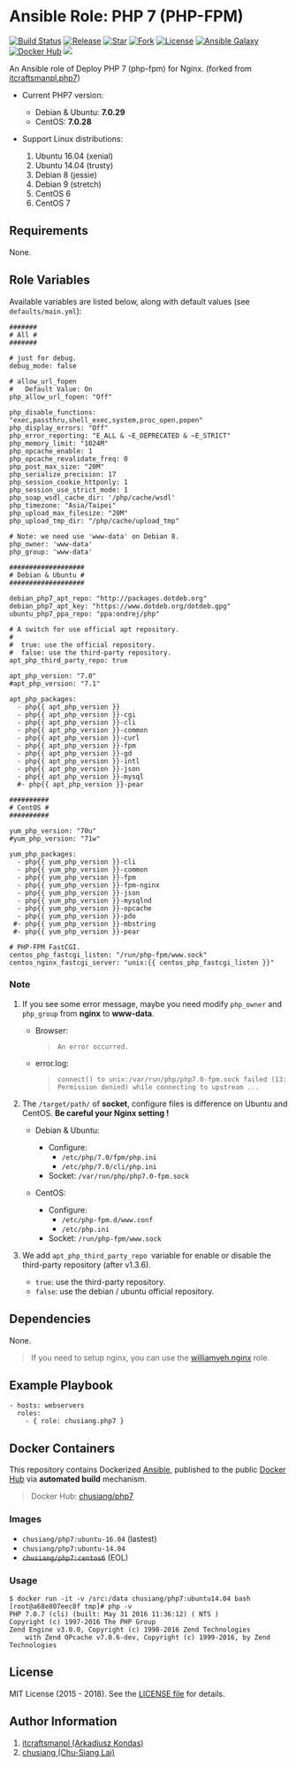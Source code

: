 # Ansible Role: PHP 7 (PHP-FPM)

[![Build Status](https://travis-ci.org/chusiang/php7.ansible.role.svg?branch=master)](https://travis-ci.org/chusiang/php7.ansible.role) [![Release](https://img.shields.io/github/release/chusiang/php7.ansible.role.svg)](https://github.com/chusiang/php7.ansible.role/releases) [![Star](https://img.shields.io/github/stars/chusiang/php7.ansible.role.svg?style=flat&label=star)](https://github.com/chusiang/php7.ansible.role/stargazers) [![Fork](https://img.shields.io/github/forks/chusiang/php7.ansible.role.svg?style=flat&label=fork)](https://github.com/chusiang/php7.ansible.role/network) [![License](https://img.shields.io/dub/l/vibe-d.svg)](https://github.com/chusiang/php7.ansible.role/blob/master/LICENSE) [![Ansible Galaxy](https://img.shields.io/badge/role-php7-blue.svg)](https://galaxy.ansible.com/chusiang/php7/) [![Docker Hub](https://img.shields.io/badge/docker-php7-blue.svg)](https://hub.docker.com/r/chusiang/php7/) [![](https://images.microbadger.com/badges/image/chusiang/php7.svg)](https://microbadger.com/images/chusiang/php7 "Get your own image badge on microbadger.com")

An Ansible role of Deploy PHP 7 (php-fpm) for Nginx. (forked from [itcraftsmanpl.php7](https://galaxy.ansible.com/itcraftsmanpl/php7/))

* Current PHP7 version:

  * Debian & Ubuntu: **7.0.29**
  * CentOS: **7.0.28**

* Support Linux distributions:

  1. Ubuntu 16.04 (xenial)
  1. Ubuntu 14.04 (trusty)
  1. Debian 8 (jessie)
  1. Debian 9 (stretch)
  1. CentOS 6
  1. CentOS 7  

## Requirements

None.

## Role Variables

Available variables are listed below, along with default values (see `defaults/main.yml`):

```
#######
# All #
#######

# just for debug.
debug_mode: false

# allow_url_fopen
#   Default Value: On
php_allow_url_fopen: "Off"

php_disable_functions: "exec,passthru,shell_exec,system,proc_open,popen"
php_display_errors: "Off"
php_error_reporting: "E_ALL & ~E_DEPRECATED & ~E_STRICT"
php_memory_limit: "1024M"
php_opcache_enable: 1
php_opcache_revalidate_freq: 0
php_post_max_size: "20M"
php_serialize_precision: 17
php_session_cookie_httponly: 1
php_session_use_strict_mode: 1
php_soap_wsdl_cache_dir: '/php/cache/wsdl'
php_timezone: "Asia/Taipei"
php_upload_max_filesize: "20M"
php_upload_tmp_dir: "/php/cache/upload_tmp"

# Note: we need use 'www-data' on Debian 8.
php_owner: 'www-data'
php_group: 'www-data'

###################
# Debian & Ubuntu #
###################

debian_php7_apt_repo: "http://packages.dotdeb.org"
debian_php7_apt_key: "https://www.dotdeb.org/dotdeb.gpg"
ubuntu_php7_ppa_repo: "ppa:ondrej/php"

# A switch for use official apt repository.
#
#  true: use the official repository.
#  false: use the third-party repository.
apt_php_third_party_repo: true

apt_php_version: "7.0"
#apt_php_version: "7.1"

apt_php_packages:
  - php{{ apt_php_version }}
  - php{{ apt_php_version }}-cgi
  - php{{ apt_php_version }}-cli
  - php{{ apt_php_version }}-common
  - php{{ apt_php_version }}-curl
  - php{{ apt_php_version }}-fpm
  - php{{ apt_php_version }}-gd
  - php{{ apt_php_version }}-intl
  - php{{ apt_php_version }}-json
  - php{{ apt_php_version }}-mysql
  #- php{{ apt_php_version }}-pear

##########
# CentOS #
##########

yum_php_version: "70u"
#yum_php_version: "71w"

yum_php_packages:
  - php{{ yum_php_version }}-cli
  - php{{ yum_php_version }}-common
  - php{{ yum_php_version }}-fpm
  - php{{ yum_php_version }}-fpm-nginx
  - php{{ yum_php_version }}-json
  - php{{ yum_php_version }}-mysqlnd
  - php{{ yum_php_version }}-opcache
  - php{{ yum_php_version }}-pdo
 #- php{{ yum_php_version }}-mbstring
 #- php{{ yum_php_version }}-pear

# PHP-FPM FastCGI.
centos_php_fastcgi_listen: "/run/php-fpm/www.sock"
centos_nginx_fastcgi_server: "unix:{{ centos_php_fastcgi_listen }}"
```

### Note

1. If you see some error message, maybe you need modify `php_owner` and `php_group` from **nginx** to **www-data**.

   * Browser:

     > `An error occurred.`

   * error.log:

     > `connect() to unix:/var/run/php/php7.0-fpm.sock failed (13: Permission denied) while connecting to upstream ...`

1. The `/target/path/` of **socket**, configure files is difference on Ubuntu and CentOS. **Be careful your Nginx setting !**

   * Debian & Ubuntu:
     * Configure:
         * `/etc/php/7.0/fpm/php.ini`
         * `/etc/php/7.0/cli/php.ini`
     * Socket: `/var/run/php/php7.0-fpm.sock`

   * CentOS:
     * Configure:
         * `/etc/php-fpm.d/www.conf`
         * `/etc/php.ini`
     * Socket: `/run/php-fpm/www.sock`

1. We add `apt_php_third_party_repo `variable for enable or disable the third-party repository (after v1.3.6).

   * `true`: use the third-party repository.
   * `false`: use the debian / ubuntu official repository.

## Dependencies

None.

> If you need to setup nginx, you can use the [williamyeh.nginx](https://galaxy.ansible.com/williamyeh/nginx/) role.

## Example Playbook

    - hosts: webservers
      roles:
        - { role: chusiang.php7 }

## Docker Containers

This repository contains Dockerized [Ansible](https://github.com/ansible/ansible), published to the public [Docker Hub](https://hub.docker.com/) via **automated build** mechanism.

> Docker Hub: [chusiang/php7](https://hub.docker.com/r/chusiang/php7/)

### Images

* `chusiang/php7:ubuntu-16.04` (lastest)
* `chusiang/php7:ubuntu-14.04`
* ~~`chusiang/php7:centos6`~~ (EOL)

### Usage

    $ docker run -it -v /src:/data chusiang/php7:ubuntu14.04 bash
    [root@a68e807eec8f tmp]# php -v
    PHP 7.0.7 (cli) (built: May 31 2016 11:36:12) ( NTS )
    Copyright (c) 1997-2016 The PHP Group
    Zend Engine v3.0.0, Copyright (c) 1998-2016 Zend Technologies
        with Zend OPcache v7.0.6-dev, Copyright (c) 1999-2016, by Zend Technologies
    
## License

MIT License (2015 - 2018). See the [LICENSE file](LICENSE) for details.

## Author Information

1. [itcraftsmanpl (Arkadiusz Kondas)](http://itcraftsman.pl/)
1. [chusiang (Chu-Siang Lai)](https://note.drx.tw)

